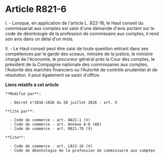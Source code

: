 # Article R821-6

I. - Lorsque, en application de l'article L. 822-16, le Haut conseil du commissariat aux comptes est saisi d'une demande
d'avis portant sur le code de déontologie de la profession de commissaire aux comptes, il rend son avis dans un délai d'un
mois. 

II. - Le Haut conseil peut être saisi de toute question entrant dans ses compétences par le garde des sceaux, ministre de la
justice, le ministre chargé de l'économie, le procureur général près la Cour des comptes, le président de la Compagnie
nationale des commissaires aux comptes, l'Autorité des marchés financiers ou l'Autorité de contrôle prudentiel et de
résolution. Il peut également se saisir d'office.

**Liens relatifs à cet article**

	**Modifié par**:

	  - Décret n°2016-1026 du 26 juillet 2016 - art. 5

	**Cité par**:

	  - Code de commerce - art. A821-1 (V)
	  - Code de commerce - art. Annexe 8-6 (Ab)
	  - Code de commerce - art. R821-70 (V)

	**Cite**:

	  - Code de commerce - art. L822-16 (V)
	  - Code de déontologie de la profession de commissaire aux comptes

